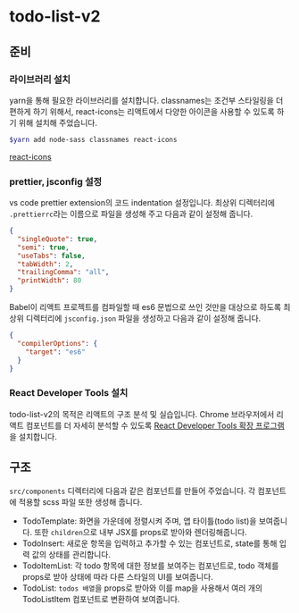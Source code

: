 # todo-list-v2

## 준비

### 라이브러리 설치

yarn을 통해 필요한 라이브러리를 설치합니다. classnames는 조건부 스타일링을 더 편하게 하기 위해서, react-icons는 리액트에서 다양한 아이콘을 사용할 수 있도록 하기 위해 설치해 주었습니다.

```bash
$yarn add node-sass classnames react-icons
```

[react-icons](https://react-icons.netlify.com/#/icons/md)

### prettier, jsconfig 설정

vs code prettier extension의 코드 indentation 설정입니다. 최상위 디렉터리에 `.prettierrc`라는 이름으로 파일을 생성해 주고 다음과 같이 설정해 줍니다.

```json
{
  "singleQuote": true,
  "semi": true,
  "useTabs": false,
  "tabWidth": 2,
  "trailingComma": "all",
  "printWidth": 80
}
```

Babel이 리액트 프로젝트를 컴파일할 때 es6 문법으로 쓰인 것만을 대상으로 하도록 최상위 디렉터리에 `jsconfig.json` 파일을 생성하고 다음과 같이 설정해 줍니다.

```json
{
  "compilerOptions": {
    "target": "es6"
  }
}
```

### React Developer Tools 설치

todo-list-v2의 목적은 리액트의 구조 분석 및 실습입니다. Chrome 브라우저에서 리액트 컴포넌트를 더 자세히 분석할 수 있도록 [React Developer Tools 확장 프로그램](https://chrome.google.com/webstore/detail/react-developer-tools/fmkadmapgofadopljbjfkapdkoienihi)을 설치합니다.

## 구조

`src/components` 디렉터리에 다음과 같은 컴포넌트를 만들어 주었습니다. 각 컴포넌트에 적용할 scss 파일 또한 생성해 줍니다.

- TodoTemplate: 화면을 가운데에 정렬시켜 주며, 앱 타이틀(todo list)을 보여줍니다. 또한 `children`으로 내부 JSX를 props로 받아와 렌더링해줍니다.
- TodoInsert: 새로운 항목을 입력하고 추가할 수 있는 컴포넌트로, state를 통해 입력 값의 상태를 관리합니다.
- TodoItemList: 각 todo 항목에 대한 정보를 보여주는 컴포넌트로, todo 객체를 props로 받아 상태에 따라 다른 스타일의 UI를 보여줍니다.
- TodoList: `todos 배열`을 props로 받아와 이를 map을 사용해서 여러 개의 TodoListItem 컴포넌트로 변환하여 보여줍니다.
